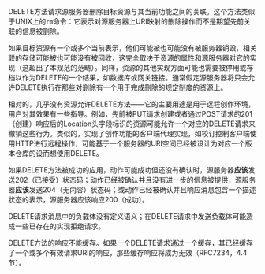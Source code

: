 DELETE方法请求源服务器删除目标资源与其当前功能之间的关联。这个方法类似于UNIX上的`rm`命令：它表示对源服务器上URI映射的删除操作而不是期望先前关联的信息被删除。

如果目标资源有一个或多个当前表示，他们可能被也可能没有被服务器销毁，相关联的存储可能被也可能没有被回收，这完全取决于资源的属性和源服务器对它的实现（这超出了本规范的范畴）。同样，资源的其他实现方面可能也需要被停用或存档以作为DELETE的一个结果，如数据库或网关链接。通常假定源服务器将只会允许DELETE执行在那些对删除有一个用于完成删除的规定制度的资源上。

相对的，几乎没有资源允许DELETE方法——它的主要用途是用于远程创作环境，用户对其效果有一些指导。例如，先前被PUT请求创建或者通过POST请求的201（创建）响应后的Location头字段标识的资源可能允许一个对应的DELETE请求来撤销这些行为。类似的，实现了创作功能的客户端代理实现，如校订控制客户端使用HTTP进行远程操作，可能基于一个服务器的URI空间已经被设计为对应一个版本仓库的设而想使用DELETE。

如果DELETE方法被成功的应用，动作可能成功但还没有确认时，源服务器**应该**发送202（已接受）状态码；动作已经被确认并且没有进一步的信息被提供，源服务器**应该**发送204（无内容）状态码；或动作已经被确认并且响应消息包含一个描述状态的表示，源服务器应该响应200（成功）。

DELETE请求消息中的负载体没有定义语义；在DELETE请求中发送负载体可能造成一些已存在的实现拒绝请求。

DELETE方法的响应不能缓存。如果一个DELETE请求通过一个缓存，其已经缓存了一个或多个有效请求URI的响应，那些缓存响应将成为无效（RFC7234，4.4节）。

